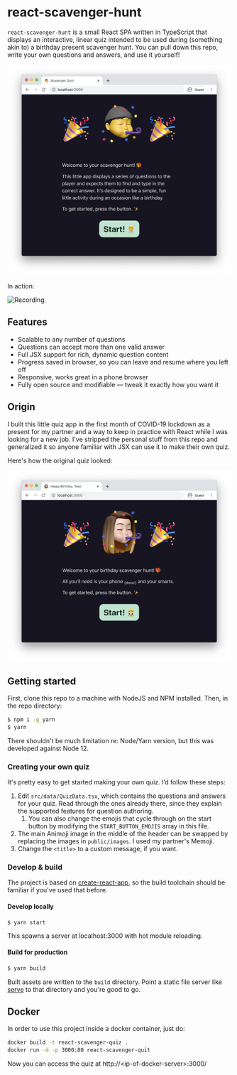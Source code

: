 # react-scavenger-hunt

`react-scavenger-hunt` is a small React SPA written in TypeScript that displays an interactive, linear quiz intended to be used during (something akin to) a birthday present scavenger hunt. You can pull down this repo, write your own questions and answers, and use it yourself!

![Quiz template screenshot](assets/template.png)

In action:

![Recording](assets/animation.small.gif)

## Features

-   Scalable to any number of questions
-   Questions can accept more than one valid answer
-   Full JSX support for rich, dynamic question content
-   Progress saved in browser, so you can leave and resume where you left off
-   Responsive, works great in a phone browser
-   Fully open source and modifiable — tweak it exactly how you want it

## Origin

I built this little quiz app in the first month of COVID-19 lockdown as a present for my partner and a way to keep in practice with React while I was looking for a new job. I've stripped the personal stuff from this repo and generalized it so anyone familiar with JSX can use it to make their own quiz.

Here's how the original quiz looked:

![Original quiz screenshot](assets/original.png)

## Getting started

First, clone this repo to a machine with NodeJS and NPM installed. Then, in the repo directory:

```zsh
$ npm i -g yarn
$ yarn
```

There shouldn't be much limitation re: Node/Yarn version, but this was developed against Node 12.

### Creating your own quiz

It's pretty easy to get started making your own quiz. I’d follow these steps:

1. Edit `src/data/QuizData.tsx`, which contains the questions and answers for your quiz. Read through the ones already there, since they explain the supported features for question authoring.
    1. You can also change the emojis that cycle through on the start button by modifying the `START_BUTTON_EMOJIS` array in this file.
1. The main Animoji image in the middle of the header can be swapped by replacing the images in `public/images`. I used my partner's Memoji.
1. Change the `<title>` to a custom message, if you want.

### Develop & build

The project is based on [create-react-app](https://github.com/facebook/create-react-app), so the build toolchain should be familiar if you've used that before.

#### Develop locally

```zsh
$ yarn start
```

This spawns a server at localhost:3000 with hot module reloading.

#### Build for production

```zsh
$ yarn build
```

Built assets are written to the `build` directory. Point a static file server like [serve](https://github.com/vercel/serve) to that directory and you're good to go.

## Docker 

In order to use this project inside a docker container, just do:

```zsh
docker build -t react-scavenger-quiz .
docker run -d -p 3000:80 react-scavenger-quit
```

Now you can access the quiz at http://&lt;ip-of-docker-server&gt;:3000/

